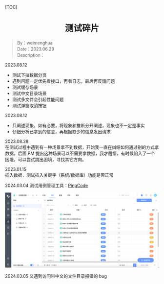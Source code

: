 [TOC]

<h1 align="center">测试碎片</h1>

> By：weimenghua  
> Date：2023.06.29  
> Description：  



2023.08.12
- 测试下拉数据分页
- 遇到问题一定优先看接口，再看日志，最后再反馈问题
- 测试缓存场景
- 测试中文目录场景
- 测试多文件会引起性能问题
- 测试弹窗取消按钮

2023.08.12
- 只阐述现象，如有必要，将现象和推断分开阐述，现象也不一定是事实
- 仔细分析已拿到的信息，再根据缺少的信息发出请求

2023.08.28  
在测试过程中遇到有一种场景拿不到数据，开始我一直在纠结如何通过别的方式拿数据，后面 PM 提出这种场景可以不需要拿数据，我才醒悟，有时候陷入了一个困境，可以尝试跳出困境，寻找其它方向。

2023.01.15  
插入数据，测试插入关键字（系统/数据库）功能是否正常

2024.03.04 
测试用例管理工具：[PingCode](https://pingcode.com/)

![](./img/PingCode.png)

2024.03.05
又遇到访问带中文的文件目录报错的 bug
